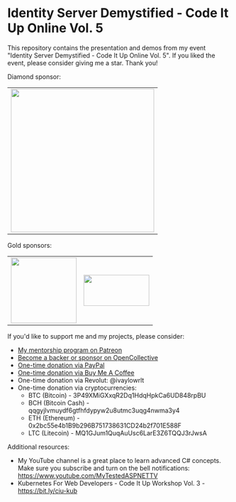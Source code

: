 # Identity Server Demystified - Code It Up Online Vol. 5

This repository contains the presentation and demos from my event "Identity Server Demystified - Code It Up Online Vol. 5". If you liked the event, please consider giving me a star. Thank you!

Diamond sponsor:

<table>
  <tbody>
    <tr>
	    <td align="center" valign="middle">
        <a href="http://bit.ly/indeavr" target="_blank">
          <img width="323px" src="https://user-images.githubusercontent.com/3391906/77094176-c9750100-6a14-11ea-9c8f-7207353b181b.png">
        </a>
      </td>
    </tr>
  </tbody>
</table>

Gold sponsors:

<table>
  <tbody>
    <tr>
      <td align="center" valign="middle">
          <a href="https://bit.ly/ciu-zuehlke" target="_blank">
          <img width="148px" src="https://user-images.githubusercontent.com/3391906/80102962-30d62180-857c-11ea-9d81-4576c827332d.jpg">
        </a>
      </td>
      <td align="center" valign="middle">
          <a href="http://bit.ly/onebitsoftware" target="_blank">
          <img width="148px" height="70px" src="https://user-images.githubusercontent.com/3391906/69410626-1a4d4500-0d14-11ea-905f-c1705b6364bf.png">
        </a>
      </td>
    </tr>
  </tbody>
</table>

If you'd like to support me and my projects, please consider:

- [My mentorship program on Patreon](https://www.patreon.com/ivaylokenov)
- [Become a backer or sponsor on OpenCollective](https://opencollective.com/mytestedaspnet)
- [One-time donation via PayPal](http://paypal.me/ivaylokenov)
- [One-time donation via Buy Me A Coffee](http://buymeacoff.ee/ivaylokenov)
- One-time donation via Revolut: @ivaylowrlt
- One-time donation via cryptocurrencies:
  - BTC (Bitcoin) - 3P49XMiGXxqR2Dq1HdqHpkCa6UD848rpBU 
  - BCH (Bitcoin Cash) - qqgyjlvmuydf6gtfhfdypyw2u8utmc3uqg4nwma3y4
  - ETH (Ethereum) - 0x2bc55e4b1B9b296B751738631CD24b2f701E588F
  - LTC (Litecoin) - MQ1GJum1QuqAuUsc6LarE3Z6TQQJ3rJwsA

Additional resources:

- My YouTube channel is a great place to learn advanced C# concepts. Make sure you subscribe and turn on the bell notifications: https://www.youtube.com/MyTestedASPNETTV
- Kubernetes For Web Developers - Code It Up Workshop Vol. 3 - https://bit.ly/ciu-kub
